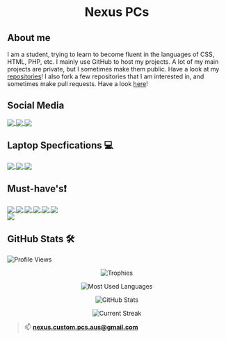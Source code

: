 
<h1 align="center">Nexus PCs</h1>

## About me
I am a student, trying to learn to become fluent in the languages of CSS, HTML, PHP, etc. I mainly use GitHub to host my projects. A lot of my main projects are private, but I sometimes make them public. Have a look at my [repositories](https://github.com/nexuspcs?tab=repositories)!
I also fork a few repositories that I am interested in, and sometimes make pull requests. Have a look [here](https://github.com/nexuspcs?tab=repositories&q=&type=fork&language=&sort=)!

## Social Media 
<a href="https://www.linkedin.com/in/jamescoatesaus">
  <img align="center" src="https://img.shields.io/badge/LinkedIn-0077B5?style=for-the-badge&logo=linkedin&logoColor=white" />
</a>
<a href="https://github.com/nexuspcs">
  <img align="center" src="https://img.shields.io/badge/GitHub-100000?style=for-the-badge&logo=github&logoColor=white" />
</a>
<a href="https://www.instagram.com/jamescoates_19">
  <img align="center" src="https://img.shields.io/badge/Instagram-E4405F?style=for-the-badge&logo=instagram&logoColor=white" />
</a>

## Laptop Specfications 💻
<a href="">
  <img align="center" src="https://img.shields.io/badge/apple%20silicon%20m1pro-333333?style=for-the-badge&logo=apple&logoColor=white" />
</a>
<a href="">
  <img align="center" src="https://img.shields.io/badge/1Tb%20Internal%20SSD-333333?style=for-the-badge&logo=ssd&logoColor=white" />
</a>
<a href="">
  <img align="center" src="https://img.shields.io/badge/16Gb_LDDR6_RAM-333333?style=for-the-badge&logo=s&logoColor=white" />
</a>

## Must-have's❗️


<a href="">
  <img align="center" src="https://img.shields.io/badge/Visual_Studio_Code-0078D4?style=for-the-badge&logo=visual%20studio%20code&logoColor=white" />
</a>
<a href="">
  <img align="center" src="https://img.shields.io/badge/Xcode-007ACC?style=for-the-badge&logo=Xcode&logoColor=white" />
</a>
<a href="">
  <img align="center" src="https://img.shields.io/badge/GIT-E44C30?style=for-the-badge&logo=git&logoColor=white" />
</a>
<a href="">
  <img align="center" src="https://camo.githubusercontent.com/5de160cf7de98a41b9150881e6a4a93ac1cd79e387082205886dd01d8acec10a/68747470733a2f2f696d672e736869656c64732e696f2f62616467652f5361666172692d3030303030303f7374796c653d666f722d7468652d6261646765266c6f676f3d736166617269266c6f676f436f6c6f723d7768697465" />
</a>
<a href="">
  <img align="center" src="https://img.shields.io/badge/Xcode-007ACC?style=for-the-badge&logo=Xcode&logoColor=white" />
</a>
<a href="">
  <img align="center" src="https://img.shields.io/badge/Hyper-000000?style=for-the-badge&logo=hyper&logoColor=white" />
</a>
<br>

<a href="">
  <img align="center" src="https://img.shields.io/badge/Google_chrome_DEV-4285F4?style=for-the-badge&logo=Google-chrome&logoColor=white" />
</a>

## GitHub Stats 🛠

![Profile Views](https://komarev.com/ghpvc/?username=nexuspcs&label=Profile%20&style=square&views&color=0e75b6&style=flat)



<p align="center"> <img alt="Trophies" src="https://github-profile-trophy.vercel.app/?username=nexuspcs&column=3&theme=nord&margin-w=5&margin-h=5&no-frame=true"/> </p>


<p align="center"> <img alt="Most Used Languages" src="https://github-readme-stats.vercel.app/api/top-langs?username=nexuspcs&show_icons=true&locale=en&layout=compact&theme=github_dark" /> </p>



<p align="center"> <img alt="GitHub Stats" src="https://github-readme-stats.vercel.app/api?username=nexuspcs&show_icons=true&locale=en&theme=github_dark&show_icons=true&count_private=true" /> </p>
<p align="center"> <img alt="Current Streak" src="https://github-readme-streak-stats.herokuapp.com/?user=nexuspcs&theme=dark" /> </p>




>📫 **nexus.custom.pcs.aus@gmail.com**
